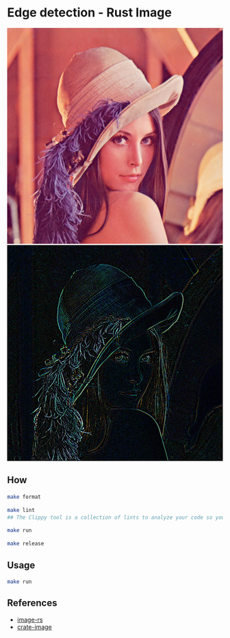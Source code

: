 # Edge detection - Rust Image

![rust-image-original](in.png "original")
![rust-image-edge-detection](output.png "output")

## How 

```bash
make format
```

```bash
make lint 
## The Clippy tool is a collection of lints to analyze your code so you can catch common mistakes and improve your Rust code.
```

```bash
make run
```

```bash
make release
```

## Usage
```bash
make run
```

## References
* [image-rs](https://github.com/image-rs/image)
* [crate-image](https://crates.io/crates/image)